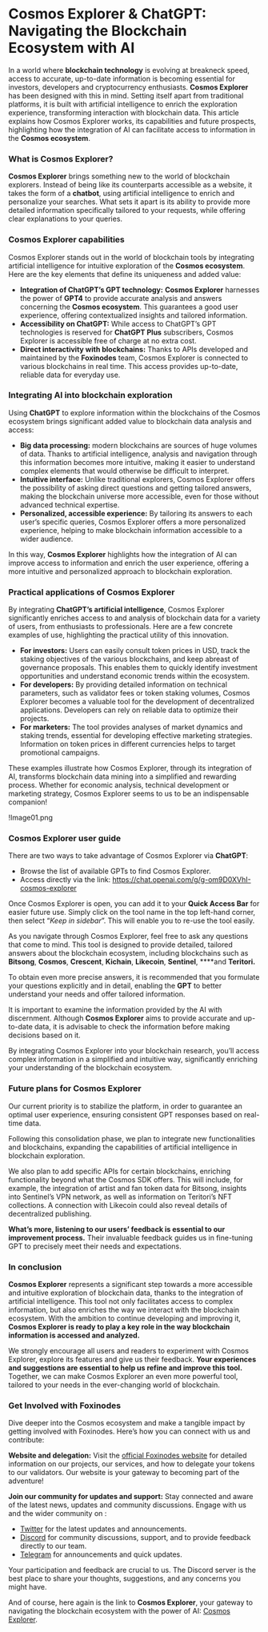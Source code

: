 # Cosmos Explorer & ChatGPT: Navigating the Blockchain Ecosystem with AI

In a world where **blockchain technology** is evolving at breakneck speed, access to accurate, up-to-date information is becoming essential for investors, developers and cryptocurrency enthusiasts. **Cosmos Explorer** has been designed with this in mind. Setting itself apart from traditional platforms, it is built with artificial intelligence to enrich the exploration experience, transforming interaction with blockchain data. This article explains how Cosmos Explorer works, its capabilities and future prospects, highlighting how the integration of AI can facilitate access to information in the **Cosmos ecosystem**.

### What is Cosmos Explorer?

**Cosmos Explorer** brings something new to the world of blockchain explorers. Instead of being like its counterparts accessible as a website, it takes the form of a **chatbot**, using artificial intelligence to enrich and personalize your searches. What sets it apart is its ability to provide more detailed information specifically tailored to your requests, while offering clear explanations to your queries.

### Cosmos Explorer capabilities

Cosmos Explorer stands out in the world of blockchain tools by integrating artificial intelligence for intuitive exploration of the **Cosmos ecosystem**. Here are the key elements that define its uniqueness and added value:

- **Integration of ChatGPT’s GPT technology:** **Cosmos Explorer** harnesses the power of **GPT4** to provide accurate analysis and answers concerning the **Cosmos ecosystem**. This guarantees a good user experience, offering contextualized insights and tailored information.
- **Accessibility on ChatGPT:** While access to ChatGPT’s GPT technologies is reserved for **ChatGPT Plus** subscribers, Cosmos Explorer is accessible free of charge at no extra cost.
- **Direct interactivity with blockchains:** Thanks to APIs developed and maintained by the **Foxinodes** team, Cosmos Explorer is connected to various blockchains in real time. This access provides up-to-date, reliable data for everyday use.

### Integrating AI into blockchain exploration

Using **ChatGPT** to explore information within the blockchains of the Cosmos ecosystem brings significant added value to blockchain data analysis and access:

- **Big data processing:** modern blockchains are sources of huge volumes of data. Thanks to artificial intelligence, analysis and navigation through this information becomes more intuitive, making it easier to understand complex elements that would otherwise be difficult to interpret.
- **Intuitive interface:** Unlike traditional explorers, Cosmos Explorer offers the possibility of asking direct questions and getting tailored answers, making the blockchain universe more accessible, even for those without advanced technical expertise.
- **Personalized, accessible experience:** By tailoring its answers to each user’s specific queries, Cosmos Explorer offers a more personalized experience, helping to make blockchain information accessible to a wider audience.

In this way, **Cosmos Explorer** highlights how the integration of AI can improve access to information and enrich the user experience, offering a more intuitive and personalized approach to blockchain exploration.

### Practical applications of Cosmos Explorer

By integrating **ChatGPT’s artificial intelligence**, Cosmos Explorer significantly enriches access to and analysis of blockchain data for a variety of users, from enthusiasts to professionals. Here are a few concrete examples of use, highlighting the practical utility of this innovation.

- **For investors:** Users can easily consult token prices in USD, track the staking objectives of the various blockchains, and keep abreast of governance proposals. This enables them to quickly identify investment opportunities and understand economic trends within the ecosystem.
- **For developers:** By providing detailed information on technical parameters, such as validator fees or token staking volumes, Cosmos Explorer becomes a valuable tool for the development of decentralized applications. Developers can rely on reliable data to optimize their projects.
- **For marketers:** The tool provides analyses of market dynamics and staking trends, essential for developing effective marketing strategies. Information on token prices in different currencies helps to target promotional campaigns.

These examples illustrate how Cosmos Explorer, through its integration of AI, transforms blockchain data mining into a simplified and rewarding process. Whether for economic analysis, technical development or marketing strategy, Cosmos Explorer seems to us to be an indispensable companion!

!Image01.png

### Cosmos Explorer user guide

There are two ways to take advantage of Cosmos Explorer via **ChatGPT**:

- Browse the list of available GPTs to find Cosmos Explorer.
- Access directly via the link: https://chat.openai.com/g/g-om9D0XVhI-cosmos-explorer

Once Cosmos Explorer is open, you can add it to your **Quick Access Bar** for easier future use. Simply click on the tool name in the top left-hand corner, then select “*Keep in sidebar*”. This will enable you to re-use the tool easily.

As you navigate through Cosmos Explorer, feel free to ask any questions that come to mind. This tool is designed to provide detailed, tailored answers about the blockchain ecosystem, including blockchains such as **Bitsong**, **Cosmos**, **Crescent**, **Kichain**, **Likecoin**, **Sentinel**, ****and **Teritori.**

To obtain even more precise answers, it is recommended that you formulate your questions explicitly and in detail, enabling the **GPT** to better understand your needs and offer tailored information.

It is important to examine the information provided by the AI with discernment. Although **Cosmos Explorer** aims to provide accurate and up-to-date data, it is advisable to check the information before making decisions based on it.

By integrating Cosmos Explorer into your blockchain research, you’ll access complex information in a simplified and intuitive way, significantly enriching your understanding of the blockchain ecosystem.

### Future plans for Cosmos Explorer

Our current priority is to stabilize the platform, in order to guarantee an optimal user experience, ensuring consistent GPT responses based on real-time data.

Following this consolidation phase, we plan to integrate new functionalities and blockchains, expanding the capabilities of artificial intelligence in blockchain exploration.

We also plan to add specific APIs for certain blockchains, enriching functionality beyond what the Cosmos SDK offers. This will include, for example, the integration of artist and fan token data for Bitsong, insights into Sentinel’s VPN network, as well as information on Teritori’s NFT collections. A connection with Likecoin could also reveal details of decentralized publishing.

**What’s more, listening to our users’ feedback is essential to our improvement process.** Their invaluable feedback guides us in fine-tuning GPT to precisely meet their needs and expectations.

### In conclusion

**Cosmos Explorer** represents a significant step towards a more accessible and intuitive exploration of blockchain data, thanks to the integration of artificial intelligence. This tool not only facilitates access to complex information, but also enriches the way we interact with the blockchain ecosystem. With the ambition to continue developing and improving it, **Cosmos Explorer is ready to play a key role in the way blockchain information is accessed and analyzed.**

We strongly encourage all users and readers to experiment with Cosmos Explorer, explore its features and give us their feedback. **Your experiences and suggestions are essential to help us refine and improve this tool.** Together, we can make Cosmos Explorer an even more powerful tool, tailored to your needs in the ever-changing world of blockchain.

### Get Involved with Foxinodes

Dive deeper into the Cosmos ecosystem and make a tangible impact by getting involved with Foxinodes. Here’s how you can connect with us and contribute:

**Website and delegation:** Visit the [official Foxinodes website](https://foxinodes.net/) for detailed information on our projects, our services, and how to delegate your tokens to our validators. Our website is your gateway to becoming part of the adventure!

**Join our community for updates and support:** Stay connected and aware of the latest news, updates and community discussions. Engage with us and the wider community on :

- [Twitter](https://twitter.com/foxinodes) for the latest updates and announcements.
- [Discord](https://discord.gg/uATTFEFRGx) for community discussions, support, and to provide feedback directly to our team.
- [Telegram](https://t.me/foxinodes) for announcements and quick updates.

Your participation and feedback are crucial to us. The Discord server is the best place to share your thoughts, suggestions, and any concerns you might have.

And of course, here again is the link to **Cosmos Explorer**, your gateway to navigating the blockchain ecosystem with the power of AI: [Cosmos Explorer](https://chat.openai.com/g/g-om9D0XVhI-cosmos-explorer).